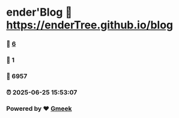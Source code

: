 # ender'Blog :link: https://enderTree.github.io/blog 
### :page_facing_up: [6](https://enderTree.github.io/blog/tag.html) 
### :speech_balloon: 1 
### :hibiscus: 6957 
### :alarm_clock: 2025-06-25 15:53:07 
### Powered by :heart: [Gmeek](https://github.com/Meekdai/Gmeek)
